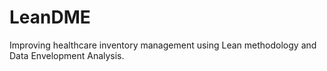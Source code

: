# LeanDME
Improving healthcare inventory management using Lean methodology and Data Envelopment Analysis.
